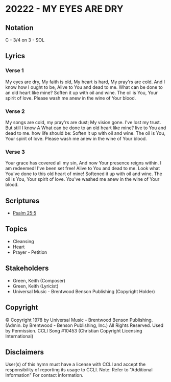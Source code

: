 # 20222 - MY EYES ARE DRY

## Notation

C - 3/4 on 3 - SOL

## Lyrics

### Verse 1

My eyes are dry, My faith is old, My heart is hard, My pray'rs are cold. And I know how I ought to be, Alive to You and dead to me. What can be done to an old heart like mine? Soften it up with oil and wine. The oil is You, Your spirit of love. Please wash me anew in the wine of Your blood. 

### Verse 2

My songs are cold, my pray'rs are dust; My vision gone. I've lost my trust. But still I know  A What can be done to an old heart like mine? live to You and dead to me. how life should be: Soften it up with oil and wine. The oil is You, Your spirit of love. Please wash me anew in the wine of Your blood. 

### Verse 3

Your grace has covered all my sin, And now Your presence reigns within. I am redeemed! I've been set free! Alive to You and dead to me. Look what You've done to this old heart of mine! Softened it up with oil and wine. The oil is You, Your spirit of love. You've washed me anew in the wine of Your blood. 


## Scriptures

- [Psalm 25:5](https://www.biblegateway.com/passage/?search=Psalm%2025%3A5)

## Topics

- Cleansing
- Heart
- Prayer - Petition

## Stakeholders

- Green, Keith (Composer)
- Green, Keith (Lyricist)
- Universal Music - Brentwood Benson Publishing (Copyright Holder)

## Copyright

© Copyright 1978 by Universal Music - Brentwood Benson Publishing. (Admin. by Brentwood - Benson Publishing, Inc.) All Rights Reserved. Used by Permission. CCLI Song #10453
(Christian Copyright Licensing International)

## Disclaimers

User(s) of this hymn must have a license with CCLI and accept the responsibility of reporting its usage to CCLI.
Note: Refer to "Additional Information" For contact information.

